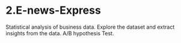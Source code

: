 # 2.E-news-Express
Statistical analysis of business data. Explore the dataset and extract insights from the data. A/B hypothesis Test.
